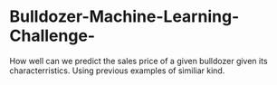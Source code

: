 # Bulldozer-Machine-Learning-Challenge-
How well can we predict the sales price of a given bulldozer given its characterristics. Using previous examples of similiar kind.

